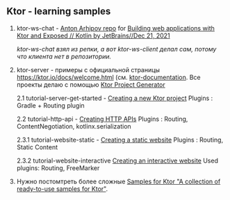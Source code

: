 ## Ktor - learning samples

1. ktor-ws-chat - [Anton Arhipov repo](https://github.com/antonarhipov/ktor-ws-chat.git) for [Building web applications with Ktor and Exposed // Kotlin by JetBrains//Dec 21, 2021](https://www.youtube.com/watch?v=QE_zk3V0j88)
   
   _ktor-ws-chat взял из репки, а вот ktor-ws-client делал сам, потому что клиента нет в репозитории._

2. ktor-server - примеры с официальной страницы https://ktor.io/docs/welcome.html (см. [ktor-documentation](https://github.com/ktorio/ktor-documentation/tree/2.3.0/codeSnippets/snippets/). Все проекты делаю с помощью [Ktor Project Generator](https://start.ktor.io/)

    2.1 tutorial-server-get-started - [Creating a new Ktor project](https://ktor.io/docs/intellij-idea.html) Plugins : Gradle + Routing plugin

    2.2 tutorial-http-api - [Creating HTTP APIs](https://ktor.io/docs/creating-http-apis.html) Plugins : Routing, ContentNegotiation, kotlinx.serialization
   
    2.3.1 tutorial-website-static - [Creating a static website](https://ktor.io/docs/creating-static-website.html) Plugins : Routing, Static Content
    
    2.3.2 tutorial-website-interactive  [Creating an interactive website](https://ktor.io/docs/creating-interactive-website.html) Used plugins: Routing, FreeMarker	

3. Нужно постомтреть более сложные [Samples for Ktor "A collection of ready-to-use samples for Ktor"](https://github.com/ktorio/ktor-samples).

	          




